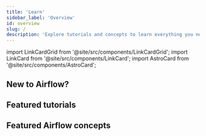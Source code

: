 ```yaml
---
title: 'Learn'
sidebar_label: 'Overview'
id: overview
slug: /
description: 'Explore tutorials and concepts to learn everything you need to know about Apache Airflow and Astronomer'
---
```

import LinkCardGrid from '@site/src/components/LinkCardGrid';
import LinkCard from '@site/src/components/LinkCard';
import AstroCard from '@site/src/components/AstroCard';

<AstroCard />

## New to Airflow?

<LinkCardGrid>
  <LinkCard label="Get started with Apache Airflow" description="Set up Airflow and run your first DAG in under an hour." href="/learn/get-started-with-airflow" icon="/img/airflow-logo.png" />
  <LinkCard label="Write a DAG with the Astro Python SDK" description="Build a production-ready ETL pipeline with the Astro Python SDK." href="/learn/astro-python-sdk" icon="/img/astro-monogram.svg" />
</LinkCardGrid>

## Featured tutorials

<LinkCardGrid>
  <LinkCard label="Get started with Apache Airflow, Part 2" description="Use providers and connect your Airflow instance to external tools." href="/learn/get-started-with-airflow" truncate />
  <LinkCard label="Orchestrate Snowflake with Airflow" description="Get enhanced observability and compute savings while orchestrating your Snowflake jobs." href="/learn/airflow-snowflake" truncate />
  <LinkCard label="Integrate OpenLineage and Airflow" description="Get lineage data from your DAGs using OpenLineage and Marquez." href="/learn/airflow-openlineage" truncate />
</LinkCardGrid>

## Featured Airflow concepts

<LinkCardGrid>
  <LinkCard label="Datasets and Data-Aware Scheduling in Airflow" description="Learn how to use datasets in Airflow 2.4." href="/learn/airflow-datasets" truncate />
  <LinkCard label="Data quality and Airflow" description="Learn data quality best practices and compare data quality tools." href="/learn/data-quality" truncate />
  <LinkCard label="Dynamic Tasks in Airflow" description="Generate tasks dynamically at runtime." href="/learn/dynamic-tasks" truncate />
</LinkCardGrid>
